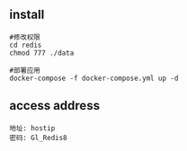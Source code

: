 ## install
```
#修改权限
cd redis
chmod 777 ./data

#部署应用
docker-compose -f docker-compose.yml up -d
```

## access address

```code
地址: hostip
密码: Gl_Redis8
```